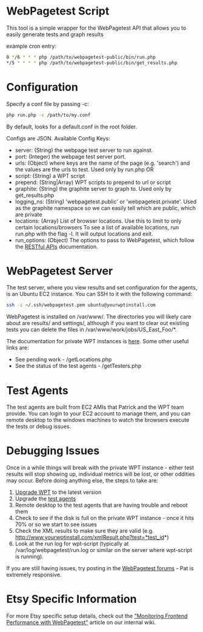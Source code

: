 WebPagetest Script
===================

This tool is a simple wrapper for the WebPagetest API that allows you to easily generate tests and graph results

example cron entry:
```bash
0 */6 * * * php /path/to/webpagetest-public/bin/run.php
*/5 * * * * php /path/to/webpagetest-public/bin/get_results.php
```

Configuration
=============

Specify a conf file by passing -c:
```bash
php run.php -c /path/to/my.conf
```

By default, looks for a default.conf in the root folder.

Configs are JSON. Available Config Keys:

- server: (String) the webpage test server to run against.
- port: (Integer) the webpage test server port.
- urls: (Object) where keys are the name of the page (e.g. 'search') and the values are the urls to test. Used only by run.php
 OR
- script: (String) a WPT script
- prepend: (String|Array) WPT scripts to prepend to url or script
- graphite: (String) the graphite server to graph to. Used only by get_results.php
- logging_ns: (String) 'webpagetest.public' or 'webpagetest.private'. Used as the graphite namespace so we can easily tell which are public, which are private
- locations: (Array) List of browser locations. Use this to limit to only certain locations/browsers
             To see a list of available locations, run run.php with the flag -l. It will output locations and exit.
- run_options: (Object) The options to pass to WebPagetest, which follow the
  [RESTful APIs](https://sites.google.com/a/webpagetest.org/docs/advanced-features/webpagetest-restful-apis) documentation.


WebPagetest Server
==================

The test server, where you view results and set configuration for the agents, is an Ubuntu EC2 instance.
You can SSH to it with the following command:

```bash
ssh -i ~/.ssh/webpagetest.pem ubuntu@yourwptinstall.com
```

WebPagetest is installed on /var/www/.  The directories you will likely care about are results/ and settings/,
although if you want to clear out existing tests you can delete the files in /var/www/work/jobs/US_East_Foo/*.

The documentation for private WPT instances is [here](https://sites.google.com/a/webpagetest.org/docs/private-instances).
Some other useful links are:

* See pending work - /getLocations.php
* See the status of the test agents - /getTesters.php


Test Agents
===================

The test agents are built from EC2 AMIs that Patrick and the WPT team provide.  You can login to your
EC2 account to manage them, and you can remote desktop to the windows machines to watch the browsers
execute the tests or debug issues.


Debugging Issues
===================

Once in a while things will break with the private WPT instance - either test results will stop showing up,
individual metrics will be lost, or other oddities may occur.  Before doing anything else, the steps to take are:

1. [Upgrade WPT](https://sites.google.com/a/webpagetest.org/docs/private-instances) to the latest version
1. Upgrade the [test agents](https://sites.google.com/a/webpagetest.org/docs/private-instances#TOC-Updating-Test-Agents)
1. Remote desktop to the test agents that are having trouble and reboot them
1. Check to see if the disk is full on the private WPT instance - once it hits 70% or so we start to see issues
1. Check the XML results to make sure they are valid (e.g. http://www.yourwptinstall.com/xmlResult.php?test=*test_id*)
1. Look at the run log for wpt-script (typically at /var/log/webpagetest/run.log or similar on the server where wpt-script is running).

If you are still having issues, try posting in the
[WebPagetest forums](http://www.webpagetest.org/forums/forumdisplay.php?fid=12) - Pat is extremely responsive.


Etsy Specific Information
===================

For more Etsy specific setup details, check out the ["Monitoring Frontend Performance with WebPagetest"](http://codeascraft.com/2012/11/29/measuring-front-end-performance-with-real-users/) article on our internal wiki.
